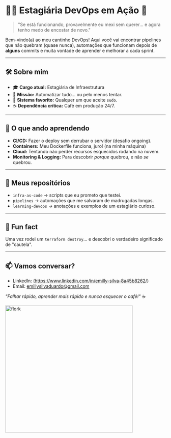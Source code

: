 # 👨‍💻 Estagiária DevOps em Ação 🚀  

> "Se está funcionando, provavelmente eu mexi sem querer... e agora tenho medo de encostar de novo."  

Bem-vindo(a) ao meu cantinho DevOps! Aqui você vai encontrar pipelines que não quebram (quase nunca), automações que funcionam depois de **alguns** commits e muita vontade de aprender e melhorar a cada sprint.  

---

## 🛠 Sobre mim  
- 🎓 **Cargo atual:** Estagiária de Infraestrutura  
- 🌱 **Missão:** Automatizar tudo... ou pelo menos tentar.  
- 🐧 **Sistema favorito:** Qualquer um que aceite `sudo`.  
- ☕ **Dependência crítica:** Café em produção 24/7.  

---

## 🚧 O que ando aprendendo  
- **CI/CD:** Fazer o deploy sem derrubar o servidor (desafio ongoing).  
- **Containers:** Meu Dockerfile funciona, juro! (na minha máquina)  
- **Cloud:** Tentando não perder recursos esquecidos rodando na nuvem.  
- **Monitoring & Logging:** Para descobrir *porque* quebrou, e não *se* quebrou.  

---

## 📂 Meus repositórios  
- `infra-as-code` → scripts que eu prometo que testei.  
- `pipelines` → automações que me salvaram de madrugadas longas.  
- `learning-devops` → anotações e exemplos de um estagiário curioso.  

---

## 🧩 Fun fact  
Uma vez rodei um `terraform destroy`... e descobri o verdadeiro significado de "cautela".  

---

## 📫 Vamos conversar?  
- LinkedIn: (https://www.linkedin.com/in/emilly-silva-8a45b8262/)  
- Email: emillysilvaduardo@gmail.com 

*"Falhar rápido, aprender mais rápido e nunca esquecer o café!"* ☕
 
<img src="https://i.pinimg.com/1200x/04/59/02/0459024226d9f49e2843b4ca908db3c0.jpg" alt="flork" width="400"/>

